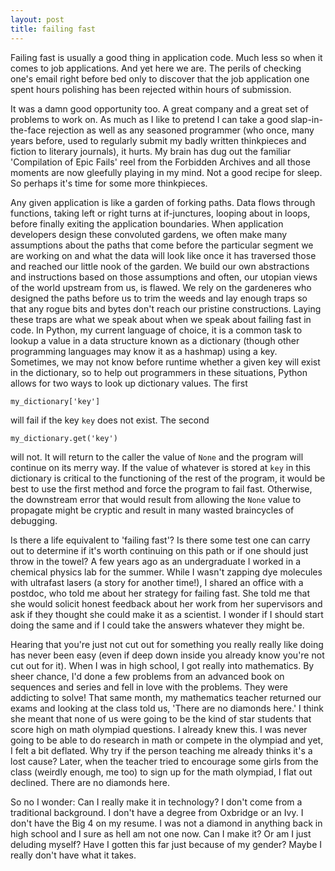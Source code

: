 ```yaml
---
layout: post
title: failing fast
---
```


Failing fast is usually a good thing in application code. Much less so when it comes to job applications.
And yet here we are. The perils of checking one's email right before bed only to discover that
the job application one spent hours polishing has been rejected within hours of submission.

It was a damn good opportunity too. A great company and a great set of problems to work on.
As much as I like to pretend I can take a good slap-in-the-face rejection as well as any seasoned 
programmer (who once, many years before, used to regularly submit my badly written thinkpieces and fiction to literary journals),
it hurts. My brain has dug out the familiar 'Compilation of Epic Fails' reel from the Forbidden Archives and all those moments are now gleefully playing in my mind. Not a good recipe for sleep. So perhaps it's time for some more thinkpieces.

Any given application is like a garden of forking paths. Data flows through functions, taking left
or right turns at if-junctures, looping about in loops, before finally exiting the application 
boundaries. When application developers design these convoluted gardens, we often make many
assumptions about the paths that come before the particular segment we are working on and
what the data will look like once it has traversed those and reached our little nook of the garden. We build our own abstractions and instructions based on those assumptions and often, our utopian views of the world upstream from us, is flawed. 
We rely on the gardeneres who designed the paths before us to trim the weeds and lay enough traps so that any rogue bits and bytes
don't reach our pristine constructions. Laying these traps are what we speak about when we speak about failing fast in code.
In Python, my current language of choice, it is a common task to lookup a value in a data structure known as a dictionary (though other programming languages may know it as a hashmap) using a key. Sometimes, we may not know before runtime whether a given key will exist in the dictionary, so to help out programmers in these situations, Python allows for two ways to look up dictionary values.
The first

```
my_dictionary['key']
```
will fail if the key `key` does not exist.
The second

```
my_dictionary.get('key')
```
will not. It will return to the caller the value of `None` and the program will continue on its merry way. If the value of whatever is stored at `key` in this dictionary is critical to the functioning of the rest of the program, it would be best to use the first method and force the program to fail fast. Otherwise, the downstream error that would result from allowing the `None` value to propagate might be cryptic and result in many wasted braincycles of debugging. 

Is there a life equivalent to 'failing fast'? Is there some test one can carry out to determine if it's worth continuing on this path or if one should just throw in the towel? 
A few years ago as an undergraduate I worked in a chemical physics lab for the summer. While I wasn't zapping dye molecules with ultrafast lasers (a story for another time!), I shared an office with a postdoc, who told me about her strategy for failing fast. She told me that she would solicit honest feedback about her work from her supervisors and ask if they thought she could make it as a scientist. I wonder if I should start doing the same and if I could take the answers whatever they might be.

Hearing that you're just not cut out for something you really really like doing has never been easy (even if deep down inside you already know you're not cut out for it).
When I was in high school, I got really into mathematics. By sheer chance, I'd done a few problems from an advanced book on sequences and series and fell in love with the problems. They were addicting to solve! That same month, my mathematics teacher returned our exams and looking at the class told us, 'There are no diamonds here.' I think she meant that none of us were going to be the kind of star students that score high on math olympiad questions. I already knew this. I was never going to be able to do research in math or compete in the olympiad and yet, I felt a bit deflated. Why try if the person teaching me already thinks it's a lost cause? Later, when the teacher tried to encourage some girls from the class (weirdly enough, me too) to sign up for the math olympiad, I flat out declined. There are no diamonds here. 
 
So no I wonder: Can I really make it in technology? I don't come from a traditional background. I don't have a degree from Oxbridge or an Ivy. I don't have the Big 4 on my resume. I was not a diamond in anything back in high school and I sure as hell am not one now. Can I make it? Or am I just deluding myself? Have I gotten this far just because of my gender? Maybe I really don't have what it takes.  
